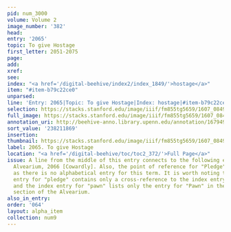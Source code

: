 ```yaml
---
pid: num_3000
volume: Volume 2
image_number: '382'
head:
entry: '2065'
topic: To give Hostage
first_letter: 2051-2075
page:
add:
xref:
see:
index: "<a href='/digital-beehive/index2/index_1849/'>hostage</a>"
item: "#item-b79c22ce0"
unparsed:
line: 'Entry: 2065|Topic: To give Hostage|Index: hostage|#item-b79c22ce0'
selection: https://stacks.stanford.edu/image/iiif/fm855tg5659/1607_0849/889,1869,2857,183/full/0/default.jpg
full_image: https://stacks.stanford.edu/image/iiif/fm855tg5659/1607_0849/full/full/0/default.jpg
annotation_uri: http://beehive-anno.library.upenn.edu/annotation/1679498638547
sort_value: '238211869'
insertion:
thumbnail: https://stacks.stanford.edu/image/iiif/fm855tg5659/1607_0849/889,1869,600,180/250,/0/default.jpg
label: 2065. To give Hostage
location: "<a href='/digital-beehive/toc/toc2_372/'>Full Page</a>"
issue: A line from the middle of this entry connects to the following entry in the
  Alvearium, 2066 [Cowardly]. Also, the point of reference for "Pledge" is unclear,
  as there is no alphabetical entry for this term. It is worth noting that the index
  entry for "pledge" contains only a cross-reference to the index entry for "pawn,"
  and the index entry for "pawn" lists only the entry for "Pawn" in the alphabetical
  section of the Alvearium.
also_in_entry:
order: '064'
layout: alpha_item
collection: num9
---
```

